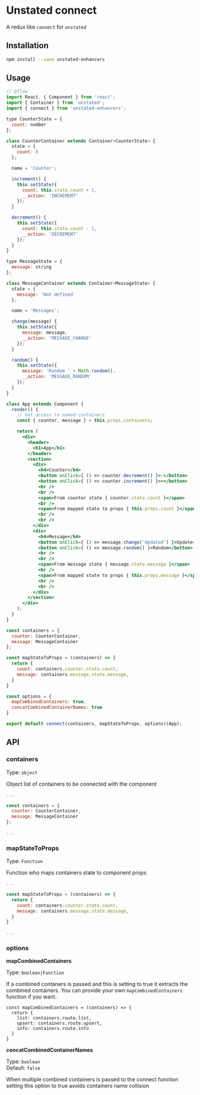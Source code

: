# Unstated connect

A redux like `connect` for `unstated`

## Installation

```bash
npm install --save unstated-enhancers
```

## Usage

```jsx
// @flow
import React, { Component } from 'react';
import { Container } from 'unstated';
import { connect } from 'unstated-enhancers';

type CounterState = {
  count: number
};

class CounterContainer extends Container<CounterState> {
  state = {
    count: 0
  };

  name = 'Counter';

  increment() {
    this.setState({
      count: this.state.count + 1,
      __action: 'INCREMENT'
    });
  }

  decrement() {
    this.setState({
      count: this.state.count - 1,
      __action: 'DECREMENT'
    });
  }
}

type MessageState = {
  message: string
};

class MessageContainer extends Container<MessageState> {
  state = {
    message: 'Not defined'
  };

  name = 'Messages';

  change(message) {
    this.setState({
      message: message,
      __action: 'MESSAGE_CHANGE'
    });
  }

  random() {
    this.setState({
      message: 'Random ' + Math.random(),
      __action: 'MESSAGE_RANDOM'
    });
  }
}

class App extends Component {
  render() {
    // Get access to named containers
    const { counter, message } = this.props.containers;

    return (
      <div>
        <header>
          <h1>App</h1>
        </header>
        <section>
          <div>
            <h4>Counter</h4>
            <button onClick={ () => counter.decrement() }>-</button>
            <button onClick={ () => counter.increment() }>+</button>
            <br />
            <br />
            <span>From counter state { counter.state.count }</span>
            <br />
            <span>From mapped state to props { this.props.count }</span>
            <br />
            <br />
          </div>
          <div>
            <h4>Message</h4>
            <button onClick={ () => message.change('Updated') }>Update</button>
            <button onClick={ () => message.random() }>Random</button>
            <br />
            <br />
            <span>From message state { message.state.message }</span>
            <br />
            <span>From mapped state to props { this.props.message }</span>
            <br />
            <br />
          </div>
        </section>
      </div>
    );
  }
}

const containers = {
  counter: CounterContainer,
  message: MessageContainer
};

const mapStateToProps = (containers) => {
  return {
    count: containers.counter.state.count,
    message: containers.message.state.message,
  }
}

const options = {
  mapCombinedContainers: true,
  concatCombinedContainerNames: true
}

export default connect(containers, mapStateToProps, options)(App);
```

## API

### containers
Type: `object`

Object list of containers to be connected with the component

```js
...

const containers = {
  counter: CounterContainer,
  message: MessageContainer
};

...
```

### mapStateToProps
Type: `Function`

Function who maps containers state to component props

```js
...

const mapStateToProps = (containers) => {
  return {
    count: containers.counter.state.count,
    message: containers.message.state.message,
  }
}

...
```

### options

**mapCombinedContainers**

Type: `boolean|Function`

If a combined contaners is passed and this is setting to true it extracts the combined containers. You can provide your own `mapCombinedContainers` function if you want.

```
const mapCombinedContainers = (containers) => {
  return {
    list: containers.route.list,
    upsert: containers.route.upsert,
    info: containers.route.info
  }
}
```

**concatCombinedContainerNames**

Type: `boolean`
<br>
Default: `false`

When multiple combined containers is passed to the connect function setting this option to true avoids containers name collision
